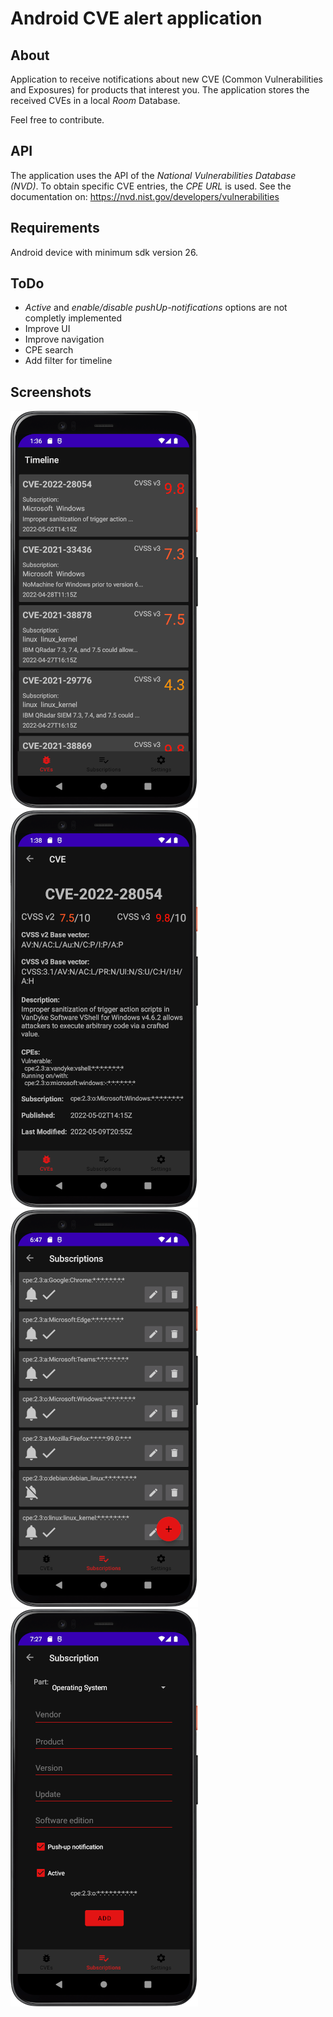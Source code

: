 # Android CVE alert application

## About

Application to receive notifications about new CVE (Common Vulnerabilities and Exposures) for
products that interest you. The application stores the received CVEs in a local *Room* Database.

Feel free to contribute.

## API

The application uses the API of the *National Vulnerabilities Database (NVD)*. To obtain specific
CVE entries, the *CPE URL* is used. See the documentation
on: https://nvd.nist.gov/developers/vulnerabilities

## Requirements

Android device with minimum sdk version 26.

## ToDo

- *Active* and *enable/disable pushUp-notifications* options are not completly implemented
- Improve UI
- Improve navigation
- CPE search
- Add filter for timeline

## Screenshots

![CVE Timeline](./readme/timeline_dark.png "CVE Timeline")
![CVE detail](./readme/cveDetail_dark.png "CVE detail")
![Subscriptions](./readme/subscriptions_dark.png "Subscriptions")
![Add subscription](./readme/addSubscription_dark.png "Add subscription")
